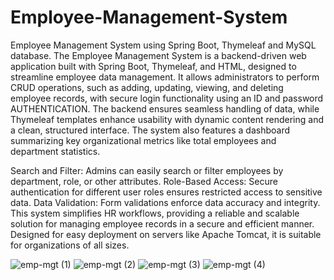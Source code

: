 # Employee-Management-System
Employee Management System using Spring Boot, Thymeleaf and MySQL database.
The Employee Management System is a backend-driven web application built with Spring Boot, Thymeleaf, and HTML, designed to streamline employee data management. It allows administrators to perform CRUD operations, such as adding, updating, viewing, and deleting employee records, with secure login functionality using an ID and password AUTHENTICATION. The backend ensures seamless handling of data, while Thymeleaf templates enhance usability with dynamic content rendering and a clean, structured interface. The system also features a dashboard summarizing key organizational metrics like total employees and department statistics.

Search and Filter: Admins can easily search or filter employees by department, role, or other attributes.
Role-Based Access: Secure authentication for different user roles ensures restricted access to sensitive data.
Data Validation: Form validations enforce data accuracy and integrity.
This system simplifies HR workflows, providing a reliable and scalable solution for managing employee records in a secure and efficient manner. Designed for easy deployment on servers like Apache Tomcat, it is suitable for organizations of all sizes.

![emp-mgt (1)](https://github.com/user-attachments/assets/1ebc5101-58ed-4278-9281-94a354942010)
![emp-mgt (2)](https://github.com/user-attachments/assets/22c275b3-2f7a-403a-8b04-ac05983385a0)
![emp-mgt (3)](https://github.com/user-attachments/assets/22b93d29-8d57-43a4-8112-216c4308e43a)
![emp-mgt (4)](https://github.com/user-attachments/assets/e1be2cba-7273-4f95-9c52-cf11d446046b)

